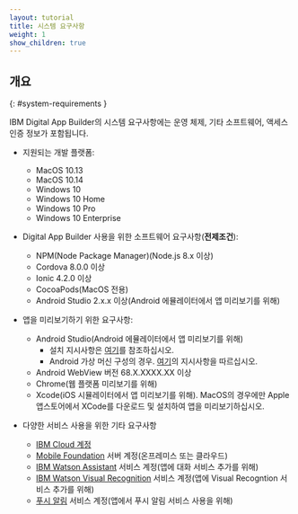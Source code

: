 ```yaml
---
layout: tutorial
title: 시스템 요구사항
weight: 1
show_children: true
---
```

<!-- NLS_CHARSET=UTF-8 -->
## 개요
{: #system-requirements }

IBM Digital App Builder의 시스템 요구사항에는 운영 체제, 기타 소프트웨어, 액세스 인증 정보가 포함됩니다.

* 지원되는 개발 플랫폼: 

    * MacOS 10.13
    * MacOS 10.14
    * Windows 10
    * Windows 10 Home
    * Windows 10 Pro
    * Windows 10 Enterprise

* Digital App Builder 사용을 위한 소프트웨어 요구사항(**전제조건**):

    * NPM(Node Package Manager)(Node.js 8.x 이상)
    * Cordova 8.0.0 이상
    * Ionic 4.2.0 이상
    * CocoaPods(MacOS 전용)
    * Android Studio 2.x.x 이상(Android 에뮬레이터에서 앱 미리보기를 위해)

* 앱을 미리보기하기 위한 요구사항:

    * Android Studio(Android 에뮬레이터에서 앱 미리보기를 위해)
        * 설치 지시사항은 [여기](https://developer.android.com/studio/)를 참조하십시오.
        * Android 가상 머신 구성의 경우. [여기](https://developer.android.com/studio/releases/emulator)의 지시사항을 따르십시오.
    * Android WebView 버전 68.X.XXXX.XX 이상
    * Chrome(웹 플랫폼 미리보기를 위해)
    * Xcode(iOS 시뮬레이터에서 앱 미리보기를 위해). MacOS의 경우에만 Apple 앱스토어에서 XCode를 다운로드 및 설치하여 앱을 미리보기하십시오.

* 다양한 서비스 사용을 위한 기타 요구사항

    * [IBM Cloud 계정](https://cloud.ibm.com/registration)
    * [Mobile Foundation](https://cloud.ibm.com/catalog/services/mobile-foundation) 서버 계정(온프레미스 또는 클라우드)
    * [IBM Watson Assistant](https://cloud.ibm.com/catalog/services/watson-assistant) 서비스 계정(앱에 대화 서비스 추가를 위해)
    * [IBM Watson Visual Recognition](https://cloud.ibm.com/developer/watson/starter-kits/watson-visual-recognition-basic) 서비스 계정(앱에 Visual Recogntion 서비스 추가를 위해)
    * [푸시 알림](https://cloud.ibm.com/catalog/services/push-notifications) 서비스 계정(앱에서 푸시 알림 서비스 사용을 위해)

